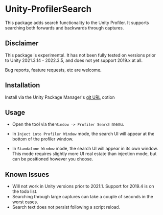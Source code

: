 # Unity-ProfilerSearch
This package adds search functionality to the Unity Profiler. It supports searching both forwards and backwards through captures.

## Disclaimer
This package is experimental. It has not been fully tested on versions prior to Unity 2021.3.14 - 2022.3.5, and does not yet support 2019.x at all.

Bug reports, feature requests, etc are welcome.

## Installation
Install via the Unity Package Manager's [git URL](https://docs.unity3d.com/2021.1/Documentation/Manual/upm-ui-giturl.html) option

## Usage
- Open the tool via the `Window -> Profiler Search` menu.


- In `Inject into Profiler Window` mode, the search UI will appear at the bottom of the profiler window.
- In `Standalone Window` mode, the search UI will appear in its own window. This mode requires slightly more UI real estate than injection mode, but can be positioned however you choose.

## Known Issues

- Will not work in Unity versions prior to 2021.1. Support for 2019.4 is on the todo list.
- Searching through large captures can take a couple of seconds in the worst cases.
- Search text does not persist following a script reload.